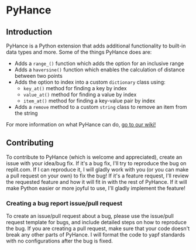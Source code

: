# PyHance
## Introduction
PyHance is a Python extension that adds additional functionality to built-in data types and more.
Some of the things PyHance does are:
* Adds a `range_()` function which adds the option for an inclusive range
* Adds a  `haversine()` function which enables the calculation of distance between two points
* Adds the option to index into a custom `dictionary` class using:
    * `key_at()` method for finding a key by index
    * `value_at()` method for finding a value by index
    * `item_at()` method for finding a key-value pair by index
* Adds a `remove` method to a custom `string` class to remove an item from the string

For more information on what PyHance can do, [go to our wiki!](https://github.com/IzaCoder/PyHance/wiki)
## Contributing
To contribute to PyHance (which is welcome and appreciated), create an issue with your idea/bug fix. If it's a bug fix, I'll try to reproduce the bug on replit.com. If I can reproduce it, I will gladly work with you (or you can make a pull request on your own) to fix the bug! If it's a feature request, I'll review the requested feature and how it will fit in with the rest of PyHance. If it will make Python easier or more joyful to use, I'll gladly implement the feature! 

### Creating a bug report issue/pull request
To create an issue/pull request about a bug, please use the issue/pull request template for bugs, and include detailed steps on how to reproduce the bug. If you are creating a pull request, make sure that your code doesn't break any other parts of PyHance. I will format the code to yapf standards with no configurations after the bug is fixed.
